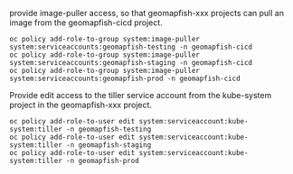 provide image-puller access, so that geomapfish-xxx projects can pull an image from the geomapfish-cicd project.

```
oc policy add-role-to-group system:image-puller system:serviceaccounts:geomapfish-testing -n geomapfish-cicd
oc policy add-role-to-group system:image-puller system:serviceaccounts:geomapfish-staging -n geomapfish-cicd
oc policy add-role-to-group system:image-puller system:serviceaccounts:geomapfish-prod -n geomapfish-cicd
```

Provide edit access to the tiller service account from the kube-system project in the geomapfish-xxx project.

```
oc policy add-role-to-user edit system:serviceaccount:kube-system:tiller -n geomapfish-testing
oc policy add-role-to-user edit system:serviceaccount:kube-system:tiller -n geomapfish-staging
oc policy add-role-to-user edit system:serviceaccount:kube-system:tiller -n geomapfish-prod
```


